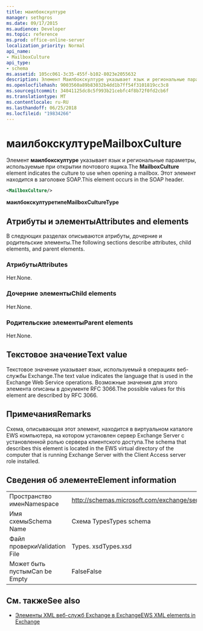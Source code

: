 ```yaml
---
title: маилбокскултуре
manager: sethgros
ms.date: 09/17/2015
ms.audience: Developer
ms.topic: reference
ms.prod: office-online-server
localization_priority: Normal
api_name:
- MailboxCulture
api_type:
- schema
ms.assetid: 105cc061-3c35-455f-b102-8023e2055632
description: Элемент Маилбокскултуре указывает язык и региональные параметры, используемые при открытии почтового ящика. Этот элемент находится в заголовке SOAP.
ms.openlocfilehash: 9003560a89b83032b4dd1b7ff54f3101819cc3c8
ms.sourcegitcommit: 34041125dc8c5f993b21cebfc4f8b72f0fd2cb6f
ms.translationtype: MT
ms.contentlocale: ru-RU
ms.lasthandoff: 06/25/2018
ms.locfileid: "19834266"
---
```

# <a name="mailboxculture"></a><span data-ttu-id="e4d92-104">маилбокскултуре</span><span class="sxs-lookup"><span data-stu-id="e4d92-104">MailboxCulture</span></span>

<span data-ttu-id="e4d92-105">Элемент **маилбокскултуре** указывает язык и региональные параметры, используемые при открытии почтового ящика.</span><span class="sxs-lookup"><span data-stu-id="e4d92-105">The **MailboxCulture** element indicates the culture to use when opening a mailbox.</span></span> <span data-ttu-id="e4d92-106">Этот элемент находится в заголовке SOAP.</span><span class="sxs-lookup"><span data-stu-id="e4d92-106">This element occurs in the SOAP header.</span></span> 
  
```xml
<MailboxCulture/>
```

<span data-ttu-id="e4d92-107">**маилбокскултуретипе**</span><span class="sxs-lookup"><span data-stu-id="e4d92-107">**MailboxCultureType**</span></span>

## <a name="attributes-and-elements"></a><span data-ttu-id="e4d92-108">Атрибуты и элементы</span><span class="sxs-lookup"><span data-stu-id="e4d92-108">Attributes and elements</span></span>

<span data-ttu-id="e4d92-109">В следующих разделах описываются атрибуты, дочерние и родительские элементы.</span><span class="sxs-lookup"><span data-stu-id="e4d92-109">The following sections describe attributes, child elements, and parent elements.</span></span>
  
### <a name="attributes"></a><span data-ttu-id="e4d92-110">Атрибуты</span><span class="sxs-lookup"><span data-stu-id="e4d92-110">Attributes</span></span>

<span data-ttu-id="e4d92-111">Нет.</span><span class="sxs-lookup"><span data-stu-id="e4d92-111">None.</span></span>
  
### <a name="child-elements"></a><span data-ttu-id="e4d92-112">Дочерние элементы</span><span class="sxs-lookup"><span data-stu-id="e4d92-112">Child elements</span></span>

<span data-ttu-id="e4d92-113">Нет.</span><span class="sxs-lookup"><span data-stu-id="e4d92-113">None.</span></span>
  
### <a name="parent-elements"></a><span data-ttu-id="e4d92-114">Родительские элементы</span><span class="sxs-lookup"><span data-stu-id="e4d92-114">Parent elements</span></span>

<span data-ttu-id="e4d92-115">Нет.</span><span class="sxs-lookup"><span data-stu-id="e4d92-115">None.</span></span>
  
## <a name="text-value"></a><span data-ttu-id="e4d92-116">Текстовое значение</span><span class="sxs-lookup"><span data-stu-id="e4d92-116">Text value</span></span>

<span data-ttu-id="e4d92-117">Текстовое значение указывает язык, используемый в операциях веб-службы Exchange.</span><span class="sxs-lookup"><span data-stu-id="e4d92-117">The text value indicates the language that is used in the Exchange Web Service operations.</span></span> <span data-ttu-id="e4d92-118">Возможные значения для этого элемента описаны в документе RFC 3066.</span><span class="sxs-lookup"><span data-stu-id="e4d92-118">The possible values for this element are described by RFC 3066.</span></span>
  
## <a name="remarks"></a><span data-ttu-id="e4d92-119">Примечания</span><span class="sxs-lookup"><span data-stu-id="e4d92-119">Remarks</span></span>

<span data-ttu-id="e4d92-120">Схема, описывающая этот элемент, находится в виртуальном каталоге EWS компьютера, на котором установлен сервер Exchange Server с установленной ролью сервера клиентского доступа.</span><span class="sxs-lookup"><span data-stu-id="e4d92-120">The schema that describes this element is located in the EWS virtual directory of the computer that is running Exchange Server with the Client Access server role installed.</span></span>
  
## <a name="element-information"></a><span data-ttu-id="e4d92-121">Сведения об элементе</span><span class="sxs-lookup"><span data-stu-id="e4d92-121">Element information</span></span>

|||
|:-----|:-----|
|<span data-ttu-id="e4d92-122">Пространство имен</span><span class="sxs-lookup"><span data-stu-id="e4d92-122">Namespace</span></span>  <br/> |http://schemas.microsoft.com/exchange/services/2006/types  <br/> |
|<span data-ttu-id="e4d92-123">Имя схемы</span><span class="sxs-lookup"><span data-stu-id="e4d92-123">Schema Name</span></span>  <br/> |<span data-ttu-id="e4d92-124">Схема Types</span><span class="sxs-lookup"><span data-stu-id="e4d92-124">Types schema</span></span>  <br/> |
|<span data-ttu-id="e4d92-125">Файл проверки</span><span class="sxs-lookup"><span data-stu-id="e4d92-125">Validation File</span></span>  <br/> |<span data-ttu-id="e4d92-126">Types. xsd</span><span class="sxs-lookup"><span data-stu-id="e4d92-126">Types.xsd</span></span>  <br/> |
|<span data-ttu-id="e4d92-127">Может быть пустым</span><span class="sxs-lookup"><span data-stu-id="e4d92-127">Can be Empty</span></span>  <br/> |<span data-ttu-id="e4d92-128">False</span><span class="sxs-lookup"><span data-stu-id="e4d92-128">False</span></span>  <br/> |
   
## <a name="see-also"></a><span data-ttu-id="e4d92-129">См. также</span><span class="sxs-lookup"><span data-stu-id="e4d92-129">See also</span></span>

- [<span data-ttu-id="e4d92-130">Элементы XML веб-служб Exchange в Exchange</span><span class="sxs-lookup"><span data-stu-id="e4d92-130">EWS XML elements in Exchange</span></span>](ews-xml-elements-in-exchange.md)

